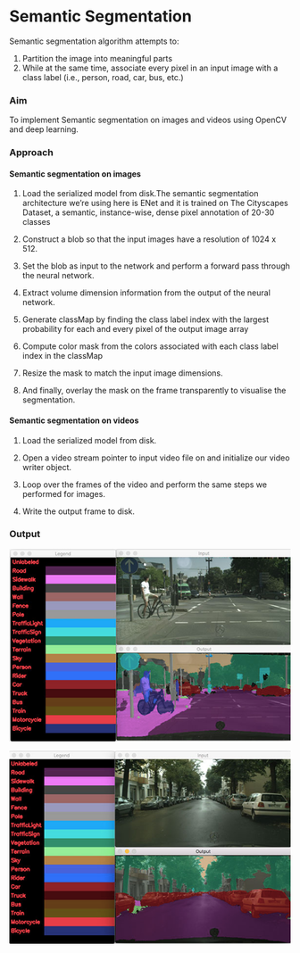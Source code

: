 # Semantic Segmentation


Semantic segmentation algorithm attempts to:

1. Partition the image into meaningful parts
2. While at the same time, associate every pixel in an input image with a class label (i.e., person, road, car, bus, etc.)


### Aim

To implement Semantic segmentation on images and videos using OpenCV and deep learning.


### Approach


#### Semantic segmentation on images

1. Load the serialized model from disk.The semantic segmentation architecture we’re using here is ENet and it is trained on The Cityscapes Dataset, a semantic, instance-wise, dense pixel annotation of 20-30 classes

2. Construct a blob so that the input images have a resolution of 1024 x 512.

3. Set the blob  as input to the network and perform a forward pass through the neural network.

4. Extract volume dimension information from the output of the neural network.

5. Generate classMap  by finding the class label index with the largest probability for each and every pixel of the output  image array

6. Compute color mask  from the colors associated with each class label index in the classMap

7. Resize the mask to match the input image dimensions.

8. And finally, overlay the mask on the frame transparently to visualise the segmentation.


#### Semantic segmentation on videos

1. Load the serialized model from disk.

2. Open a video stream pointer to input video file on and initialize our video writer object.

3. Loop over the frames of the video and perform the same steps we performed for images.

4. Write the output frame to disk. 


### Output

![Output1](https://github.com/gayathri-venu/Semantic_segmentation/blob/master/output/output1.png)

![Output2](https://github.com/gayathri-venu/Semantic_segmentation/blob/master/output/output2.png)


